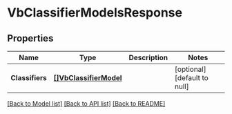 # VbClassifierModelsResponse

## Properties
Name | Type | Description | Notes
------------ | ------------- | ------------- | -------------
**Classifiers** | [**[]VbClassifierModel**](VbClassifierModel.md) |  | [optional] [default to null]

[[Back to Model list]](../README.md#documentation-for-models) [[Back to API list]](../README.md#documentation-for-api-endpoints) [[Back to README]](../README.md)



